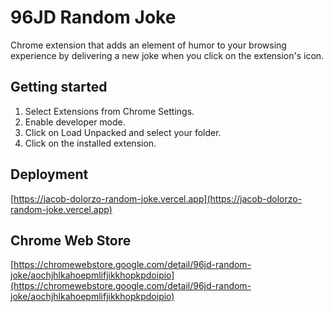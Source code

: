 # 96JD Random Joke

Chrome extension that adds an element of humor to your browsing experience by delivering a new joke when you click on the extension's icon.

## Getting started

1. Select Extensions from Chrome Settings.
2. Enable developer mode.
3. Click on Load Unpacked and select your folder.
4. Click on the installed extension.

## Deployment

[https://jacob-dolorzo-random-joke.vercel.app](https://jacob-dolorzo-random-joke.vercel.app)

## Chrome Web Store

[https://chromewebstore.google.com/detail/96jd-random-joke/aochjhlkahoepmlifjikkhopkpdoipio](https://chromewebstore.google.com/detail/96jd-random-joke/aochjhlkahoepmlifjikkhopkpdoipio)
